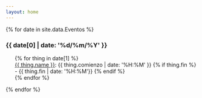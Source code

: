 ```yaml
---
layout: home
---
```



{% for date in site.data.Eventos %}
<section class='date' data-date='{{ date[0] | date: "%Y-%m-%d" }}'>

<h3> {{ date[0] | date: '%d/%m/%Y' }} </h3>

<ol class='events'>
  {% for thing in date[1] %}
    <li> <a href='{{thing.url}}' target=_blank>{{ thing.name }}</a>: {{ thing.comienzo | date: '%H:%M' }}
      {% if thing.fin  %}
        - {{ thing.fin | date: '%H:%M'}} 
      {% endif %}
    </li>
  {% endfor %}
</ol>
</section>
{% endfor %}


<script>
 var list=document.getElementsByClassName("date")
 let today=new Date();
 today.setHours(0,0,0,0)
 for (let item of list) {
     item.className += " " + ((new Date(item.dataset.date) >= today) ? "future" : "past")
 }
</script>
<style>
 .past {
  opacity: 30%
 }
section.date ol.events {
  margin-left: 0px;
}
section.date ol.events li{
  list-style-type: none;
}
</style>
